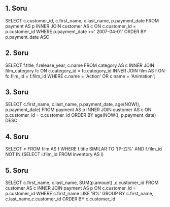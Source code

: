 ## 1. Soru
SELECT  c.customer_id, c.first_name, c.last_name, p.payment_date
FROM payment AS p
INNER JOIN customer AS c 
ON c.customer_id = p.customer_id
WHERE p.payment_date >=' 2007-04-01'
ORDER BY p.payment_date ASC

## 2. Soru
SELECT f.title, f.release_year, c.name 
FROM category AS c
INNER JOIN film_category fc 
ON c.category_id = fc.category_id
INNER JOIN film AS f 
ON fc.film_id = f.film_id
WHERE c.name = 'Action' OR c.name = 'Animation';

## 3. Soru
SELECT  c.first_name, c.last_name, p.payment_date, age(NOW(), p.payment_date)
FROM payment AS p
INNER JOIN customer AS c
ON p.customer_id = c.customer_id
ORDER BY age(NOW(), p.payment_date) DESC 

## 4. Soru
SELECT *
FROM film AS f 
WHERE f.title SIMILAR TO '[P-Z]%'  AND f.film_id NOT IN (SELECT i.film_id FROM inventory AS i)

## 5. Soru
SELECT c.first_name, c.last_name, SUM(p.amount) ,c.customer_id
FROM customer AS c
INNER JOIN payment AS p 
ON c.customer_id = p.customer_id
WHERE c.first_name LIKE 'B%' 
GROUP BY c.first_name, c.last_name,c.customer_id
ORDER BY c.customer_id

